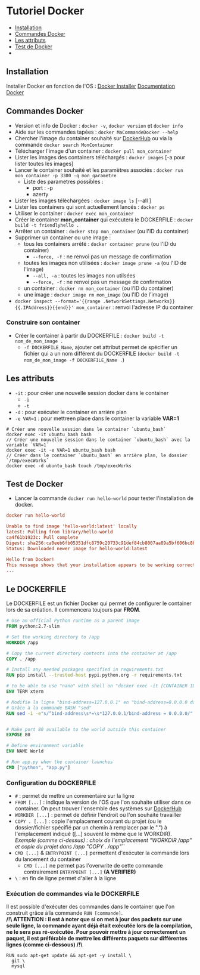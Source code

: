 # Tutoriel Docker

- [Installation](#installation "Installation")
- [Commandes Docker](#commandes-docker "Commandes Docker")
- [Les attributs](#les-attributs "Les attributs")
- [Test de Docker](#test-de-docker "Test de Docker")
- []()

## Installation

Installer Docker en fonction de l'OS : [Docker Installer](https://www.docker.com/get-started "Docker Installer")
[Documentation Docker](https://docs.docker.com/ "Documentation Docker")

## Commandes Docker

- Version et info de Docker : `docker -v`, `docker version` et `docker info`
- Aide sur les commandes tapées : `docker MaCommandeDocker --help`
- Chercher l'image du container souhaité sur [DockerHub](https://hub.docker.com/ "DockerHub") ou via la commande `docker search MonContainer`
- Télécharger l'image d'un container : `docker pull mon_container`
- Lister les images des containers téléchargés : `docker images` [-a pour lister toutes les images]
- Lancer le container souhaité et les paramètres associés : `docker run mon_container -p 3300 -q mon_qarametre`
  - Liste des parametres possibles :
    - port : -p
    - azerty
- Lister les images téléchargées : `docker image ls` [--all ]
- Lister les containers qui sont actuellement lancés : `docker ps`
- Utiliser le container : `docker exec mon_container`
- Créer le container __mon_container__ qui exécutera le DOCKERFILE : `docker build -t friendlyhello .`
- Arrêter un container : `docker stop mon_container` (ou l'ID du container)
- Supprimer un container ou une image :
  - tous les containers arrêté : `docker container prune` (ou l'ID du container)
    - `--force, -f` : ne renvoi pas un message de confirmation
  - toutes les images non utilisées : `docker image prune -a` (ou l'ID de l'image)
    - `--all, -a` : toutes les images non utilsées
    - `--force, -f` : ne renvoi pas un message de confirmation
  - un container : `docker rm mon_container` (ou l'ID du container)
  - une image : `docker image rm mon_image` (ou l'ID de l'image)
- `docker inspect --format='{{range .NetworkSettings.Networks}}{{.IPAddress}}{{end}}' mon_container` : renvoi l'adresse IP du container

### Construire son container

- Créer le container à partir du DOCKERFILE : `docker build -t nom_de_mon_image .`
  - `-f DOCKERFILE_Name`, ajouter cet attribut permet de spécifier un fichier qui a un nom différent du DOCKERFILE (`docker build -t nom_de_mon_image -f DOCKERFILE_Name .`)

## Les attributs

- `-it` : pour créer une nouvelle session docker dans le container
  - `-i`
  - `-t`
- `-d` : pour exécuter le container en arrière plan
- `-e VAR=1` : pour mettreen place dans le container la variable __VAR=1__
```shell
# Créer une nouvelle session dans le container `ubuntu_bash`
docker exec -it ubuntu_bash bash
// Créer une nouvelle session dans le container `ubuntu_bash` avec la variable `VAR=1`
docker exec -it -e VAR=1 ubuntu_bash bash
// Créer dans le container `ubuntu_bash` en arrière plan, le dossier `/tmp/execWorks`
docker exec -d ubuntu_bash touch /tmp/execWorks
```

## Test de Docker

- Lancer la commande `docker run hello-world` pour tester l'installation de docker.
```ini
docker run hello-world

Unable to find image 'hello-world:latest' locally
latest: Pulling from library/hello-world
ca4f61b1923c: Pull complete
Digest: sha256:ca0eeb6fb05351dfc8759c20733c91def84cb8007aa89a5bf606bc8b315b9fc7
Status: Downloaded newer image for hello-world:latest

Hello from Docker!
This message shows that your installation appears to be working correctly.
...
```

## Le DOCKERFILE

Le DOCKERFILE  est un fichier Docker qui permet de configurer le container lors de sa création. Il commencera toujours par __FROM__.

```dockerfile
# Use an official Python runtime as a parent image
FROM python:2.7-slim

# Set the working directory to /app
WORKDIR /app

# Copy the current directory contents into the container at /app
COPY . /app

# Install any needed packages specified in requirements.txt
RUN pip install --trusted-host pypi.python.org -r requirements.txt

# to be able to use "nano" with shell on "docker exec -it [CONTAINER ID] bash"
ENV TERM xterm

# Modifie la ligne "bind-address=127.0.0.1" en "bind-address=0.0.0.0 dans le fichier "/etc/mysql/mariadb.conf.d/50-server.cnf"
# Grâce à la commande BASH "sed"
RUN sed -i -e"s/^bind-address\s*=\s*127.0.0.1/bind-address = 0.0.0.0/" /etc/mysql/mariadb.conf.d/50-server.cnf


# Make port 80 available to the world outside this container
EXPOSE 80

# Define environment variable
ENV NAME World

# Run app.py when the container launches
CMD ["python", "app.py"]
```

### Configuration du DOCKERFILE

- `#` : permet de mettre un commentaire sur la ligne
- `FROM [...]` : indique la version de l'OS que l'on souhaite utiliser dans ce container. On peut trouver l'ensemble des systèmes sur [DockerHub](https://hub.docker.com/ "DockerHub")
- `WORKDIR [...]` : permet de définir l'endroit où l'on souhaite travailler
- `COPY . [...]` : copie l'emplacement courant du projet (ou le dossier/fichier spécifié par un chemin à remplacer par le ".") à l'emplacement indiqué ([...] souvent le même que le WORKDIR). _Exemple (comme ci-dessus) : choix de l'emplacement "WORKDIR /app" et copie du projet dans /app "COPY . /app"_``
- `CMD [...]` & `ENTRYPOINT [...]` permettent d'exécuter la commande lors du lancement du container
  - `CMD [...]` ne permet pas l'overwrite de cette commande contrairement `ENTRYPOINT [...]` __(A VERIFIER)__
- `\` : en fin de ligne permet d'aller à la ligne

### Exécution de commandes via le DOCKERFILE

Il est possible d'exécuter des commandes dans le container que l'on construit grâce à la commande `RUN [commande]`.  
__/!\ ATTENTION : Il est à noter que si on met à jour des packets sur une seule ligne, la commande ayant déjà était exécutée lors de la compilation, ne le sera pas ré-exécutée. Pour pouvoir mettre à jour correctement un paquet, il est préférable de mettre les différents paquets sur différentes lignes (comme ci-dessous) /!\\__

```docker
RUN sudo apt-get update && apt-get -y install \
  git \
  mysql
```
